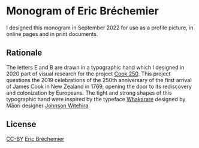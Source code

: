 # Monogram of Eric Bréchemier

I designed this monogram in September 2022 for use as a profile picture,
in online pages and in print documents.

## Rationale

The letters E and B are drawn in a typographic hand which I designed
in 2020 part of visual research for the project [Cook 250][]. This project
questions the 2019 celebrations of the 250th anniversary of the first arrival
of James Cook in New Zealand in 1769, opening the door to its rediscovery and
colonization by Europeans. The tight and strong shapes of this typographic
hand were inspired by the typeface [Whakarare][] designed by Māori designer
[Johnson Witehira][].

[Cook 250]: https://github.com/eric-brechemier/cook250
[Whakarare]: https://www.johnsonwitehira.studio/whakarare
[Johnson Witehira]: https://www.johnsonwitehira.studio

## License

[CC-BY][] [Eric Bréchemier][ATTRIBUTION]

[CC-BY]: https://creativecommons.org/licenses/by/4.0/
[ATTRIBUTION]: https://github.com/eric-brechemier/eb-monogram
